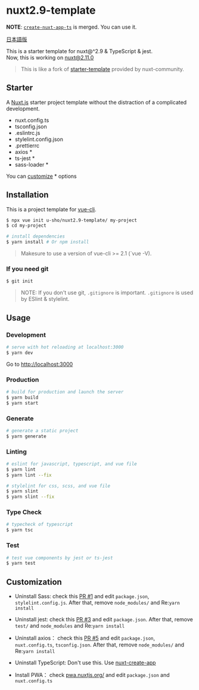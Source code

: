 # nuxt2.9-template

**NOTE**: [`create-nuxt-app-ts`](https://github.com/nuxt/create-nuxt-app/pull/328) is merged. You can use it.

[日本語版](https://github.com/u-sho/nuxt2.9-template/blob/master/README.ja.md)

This is a starter template for nuxt@^2.9 & TypeScript & jest.  
Now, this is working on nuxt@2.11.0

> This is like a fork of [starter-template](https://github.com/nuxt-community/starter-template) provided by nuxt-community.

## Starter

A [Nuxt.js](https://github.com/nuxt/nuxt.js) starter project template without the distraction of a complicated development.

- nuxt.config.ts
- tsconfig.json
- .eslintrc.js
- stylelint.config.json
- .prettierrc
- axios *
- ts-jest *
- sass-loader *

You can [customize](#customization) * options

## Installation

This is a project template for [vue-cli](https://github.com/vuejs/vue-cli).

``` bash
$ npx vue init u-sho/nuxt2.9-template/ my-project
$ cd my-project

# install dependencies
$ yarn install # Or npm install
```

> Makesure to use a version of vue-cli >= 2.1 (`vue -V).

### If you need git

``` bash
$ git init
```

> NOTE: If you don't use git, `.gitignore` is important. `.gitignore` is used by ESlint & stylelint.

## Usage

### Development

``` bash
# serve with hot reloading at localhost:3000
$ yarn dev
```

Go to [http://localhost:3000](http://localhost:3000)

### Production

``` bash
# build for production and launch the server
$ yarn build
$ yarn start
```

### Generate

``` bash
# generate a static project
$ yarn generate
```

### Linting

``` bash
# eslint for javascript, typescript, and vue file
$ yarn lint
$ yarn lint --fix

# stylelint for css, scss, and vue file
$ yarn slint
$ yarn slint --fix
```

### Type Check

``` bash
# typecheck of typescript
$ yarn tsc
```

### Test

``` bash
# test vue components by jest or ts-jest
$ yarn test
```


## Customization

- Uninstall Sass: check this [PR #1](https://github.com/u-sho/nuxt2.9-template/pull/1) and edit `package.json`, `stylelint.config.js`. After that, remove `node_modules/` and Re:`yarn install`

- Uninstall jest: check this [PR #3](https://github.com/u-sho/nuxt2.9-template/pull/3) and edit `package.json`. After that, remove `test/` and `node_modules` and Re:`yarn install` 

- Uninstall axios： check this [PR #5](https://github.com/u-sho/nuxt2.9-template/pull/5) and edit `package.json`, `nuxt.config.ts`, `tsconfig.json`. After that, remove `node_modules/` and Re:`yarn install`

- Uninstall TypeScript: Don't use this. Use [nuxt-create-app](https://github.com/nuxt/create-nuxt-app) 

- Install PWA： check [pwa.nuxtjs.org/](https://pwa.nuxtjs.org/) and edit `package.json` and `nuxt.config.ts`
